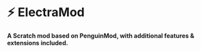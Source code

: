 # ⚡ ElectraMod

**A Scratch mod based on PenguinMod, with additional features & extensions included.**
